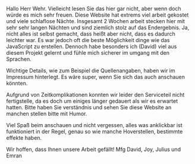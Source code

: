 Hallo Herr Wehr. Vielleicht lesen Sie das hier gar nicht, aber wenn doch würde es mich sehr freuen.
Diese Website hat extrems viel arbeit gekostet und viele schlaflose Nächte.
Insgesamt 2 Wochen arbeit stecken hier mit sehr sehr langen Nächten und sind ziemlich stolz auf das Endergebnis.
Ja, nicht alles ist selbst gemacht, dass heißt aber nicht, dass es dadurch leichter war. Es war jedoch oft die beste Möglichkeit dinge wie das JavaScript zu erstellen.
Dennoch habe besonders ich (David) viel aus diesem Projekt gelernt und fühle mich sicherer im umgang mit den Sprachen.

Wichtige Details, wie zum Beispiel die Quellenangaben, haben wir im Impressum hinterlegt. Es wäre super, wenn Sie sich das auch anschauen könnten. 

Aufgrund von Zeitkomplikationen konnten wir leider den Serviceteil nicht fertigstelle, da es doch um einiges länger gedauert als wir es erwartet hatten.
Bitte haben Sie verständnis und sehen Sie diese Website an manchen stellen bitte mit Humor.

Viel Spaß beim anschauen und nicht vergessen, alles was anklickbar ist funktioniert in der Regel, genau so wie manche Hoverstellen, bestimmte effekte haben.

Wir hoffen, dass Ihnen unsere Arbeit gefällt!
Mfg
David, Joy, Julius und Emran

